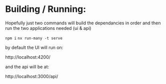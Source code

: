 # Building / Running:

Hopefully just two commands will build the dependancies in order and then run the two applications needed (ui & api)

`npm i`
`nx run-many -t serve`

by default the UI will run on:

http://localhost:4200/

and the api will be at:

http://localhost:3000/api/
